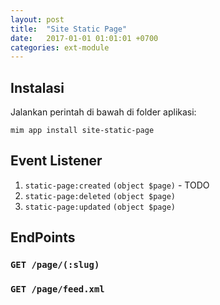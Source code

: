 ```yaml
---
layout: post
title:  "Site Static Page"
date:   2017-01-01 01:01:01 +0700
categories: ext-module
---
```


## Instalasi

Jalankan perintah di bawah di folder aplikasi:

```
mim app install site-static-page
```

## Event Listener

1. `static-page:created` `(object $page)` - TODO
1. `static-page:deleted` `(object $page)`
1. `static-page:updated` `(object $page)`

## EndPoints

### `GET /page/(:slug)`

### `GET /page/feed.xml`
